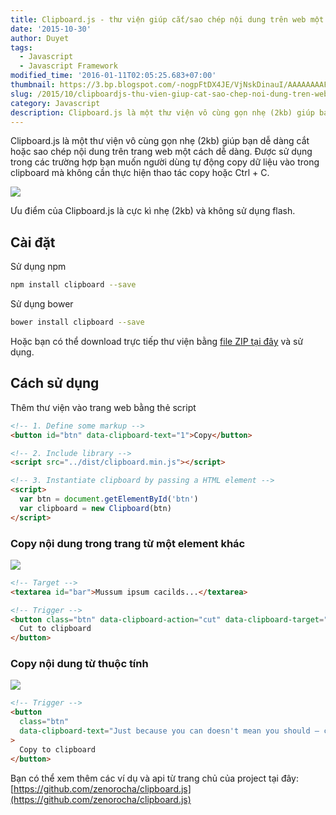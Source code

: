 ```yaml
---
title: Clipboard.js - thư viện giúp cắt/sao chép nội dung trên web một cách dễ dàng.
date: '2015-10-30'
author: Duyet
tags:
  - Javascript
  - Javascript Framework
modified_time: '2016-01-11T02:05:25.683+07:00'
thumbnail: https://3.bp.blogspot.com/-nogpFtDX4JE/VjNskDinauI/AAAAAAAAFfk/ciSSYDvmaKs/s1600/5ab0a950-5fb4-11e5-9602-e73c0b661883.jpg
slug: /2015/10/clipboardjs-thu-vien-giup-cat-sao-chep-noi-dung-tren-web.html
category: Javascript
description: Clipboard.js là một thư viện vô cùng gọn nhẹ (2kb) giúp bạn dễ dàng cắt hoặc sao chép nội dung trên trang web một cách dễ dàng. Được sử dụng trong các trường hợp bạn muốn người dùng tự động copy dữ liệu vào trong clipboard mà không cần thực hiện thao tác copy hoặc Ctrl + C.
---
```


Clipboard.js là một thư viện vô cùng gọn nhẹ (2kb) giúp bạn dễ dàng cắt hoặc sao chép nội dung trên trang web một cách dễ dàng. Được sử dụng trong các trường hợp bạn muốn người dùng tự động copy dữ liệu vào trong clipboard mà không cần thực hiện thao tác copy hoặc Ctrl + C.

![](https://3.bp.blogspot.com/-nogpFtDX4JE/VjNskDinauI/AAAAAAAAFfk/ciSSYDvmaKs/s1600/5ab0a950-5fb4-11e5-9602-e73c0b661883.jpg)

Ưu điểm của Clipboard.js là cực kì nhẹ (2kb) và không sử dụng flash.

## Cài đặt

Sử dụng npm

```bash
npm install clipboard --save
```

Sử dụng bower

```bash
bower install clipboard --save
```

Hoặc bạn có thể download trực tiếp thư viện bằng [file ZIP tại đây](https://github.com/zenorocha/clipboard.js/archive/master.zip) và sử dụng.

## Cách sử dụng

Thêm thư viện vào trang web bằng thẻ script

```html
<!-- 1. Define some markup -->
<button id="btn" data-clipboard-text="1">Copy</button>

<!-- 2. Include library -->
<script src="../dist/clipboard.min.js"></script>

<!-- 3. Instantiate clipboard by passing a HTML element -->
<script>
  var btn = document.getElementById('btn')
  var clipboard = new Clipboard(btn)
</script>
```

### Copy nội dung trong trang từ một element khác

![](https://4.bp.blogspot.com/-FCE1AssAJA8/VjNuQuomESI/AAAAAAAAFfs/4kIq61sAw98/s1600/7df57b9c-6050-11e5-9cd1-fbc51d2fd0a7.png)

```html
<!-- Target -->
<textarea id="bar">Mussum ipsum cacilds...</textarea>

<!-- Trigger -->
<button class="btn" data-clipboard-action="cut" data-clipboard-target="#bar">
  Cut to clipboard
</button>
```

### Copy nội dung từ thuộc tính

![](https://4.bp.blogspot.com/-MLe6ox0NNlw/VjNuj-y-ovI/AAAAAAAAFf0/kw3VM0U1taY/s1600/6e16cf8c-6050-11e5-9883-1c5681f9ec45.png)

```html
<!-- Trigger -->
<button
  class="btn"
  data-clipboard-text="Just because you can doesn't mean you should — clipboard.js"
>
  Copy to clipboard
</button>
```

Bạn có thể xem thêm các ví dụ và api từ trang chủ của project tại đây: [https://github.com/zenorocha/clipboard.js](https://github.com/zenorocha/clipboard.js)
